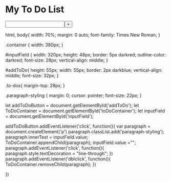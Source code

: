 <!DOCTYPE html>
<html lang="en">
<head>
	<meta charset="UTF-8">
	<meta name="vieport" content="width=device-width, initial-scale=2.0">
	<link rel="stylesheet" href="style.css">
	<title>My To Do List</title>
</head>
<body>
	<h1>My To Do List</h1>
	<div class="container">
		<input id="inputField" type="text"><button id="addToDo">+</button>
		<div class="to-dos" id="toDoContainer">
		</div>
    </div>
    <script src="main.js"></script>
</body>
</html>

html, body{
	width: 70%;
	margin: 0 auto;
	font-family: Times New Roman;
}

.container {
	width: 380px;
}

#inputField {
	width: 320px;
	height: 48px;
	border: 5px darkred;
	outline-color: darkred;
	font-size: 28px;
	vertical-align: middle;
}

#addToDo{
	height: 55px;
	width: 55px;
	border: 2px darkblue;
	vertical-align: middle;
	font-size: 32px;
}

.to-dos{
	margin-top: 28px;
}

.paragraph-styling {
	margin: 0;
	cursor: pointer;
	font-size: 22px;
}

let addToDoButton = document.getElementById('addToDo');
let ToDoContainer = document.getElementById('toDoContainer');
let inputField = document.getElementById('inputField');

addToDoButton.addEventListener('click', function(){
	var paragraph = document.createElement('p')
	paragraph.classList.add('paragraph-styling');
	paragraph.innerText = inputField.value;
	ToDoContainer.appendChild(paragraph);
	inputField.value ="";
	paragraph.addEventListener('click', function(){
		paragraph.style.textDecoration = "line-through";
	})
	paragraph.addEventListener('dblclick', function(){
		ToDoContainer.removeChild(paragraph);
	})

})
